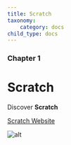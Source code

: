 ```yaml
---
title: Scratch
taxonomy:
    category: docs
child_type: docs
---
```


### Chapter 1

# Scratch

Discover **Scratch**

[Scratch Website](https://scratch.mit.edu/)

![alt](../pages/images/chrome_s4a4TtTTX8.png)
